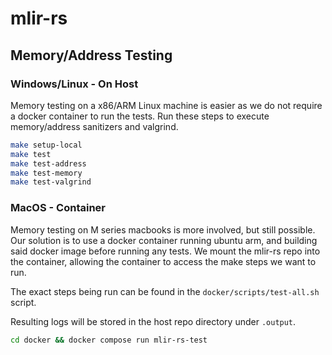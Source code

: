 # mlir-rs 

## Memory/Address Testing

### Windows/Linux - On Host
Memory testing on a x86/ARM Linux machine is easier as we do not require a docker container to run the tests. Run these steps to execute memory/address sanitizers and valgrind.
```bash
make setup-local
make test
make test-address
make test-memory
make test-valgrind
```

### MacOS - Container
Memory testing on M series macbooks is more involved, but still possible. Our solution is to use a docker container running ubuntu arm, and building said docker image before running any tests. We mount the mlir-rs repo into the container, allowing the container to access the make steps we want to run. 

The exact steps being run can be found in the `docker/scripts/test-all.sh` script.

Resulting logs will be stored in the host repo directory under `.output`.

```bash
cd docker && docker compose run mlir-rs-test
```